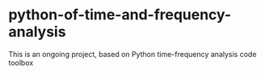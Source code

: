 # python-of-time-and-frequency-analysis
This is an ongoing project, based on Python time-frequency analysis code toolbox
